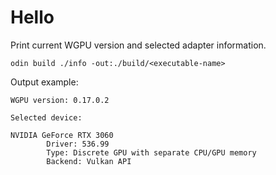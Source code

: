 # Hello

Print current WGPU version and selected adapter information.

```shell
odin build ./info -out:./build/<executable-name>
```

Output example:

```shell
WGPU version: 0.17.0.2

Selected device:

NVIDIA GeForce RTX 3060
        Driver: 536.99
        Type: Discrete GPU with separate CPU/GPU memory
        Backend: Vulkan API
```
